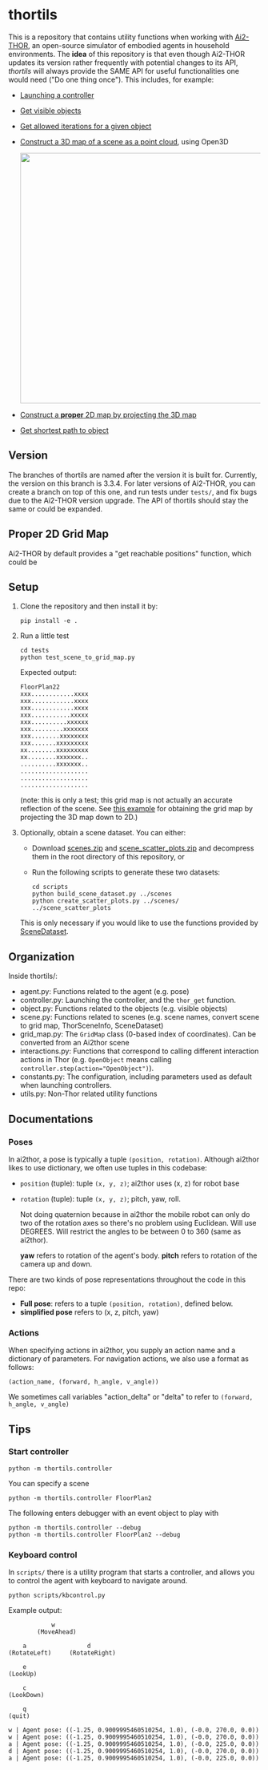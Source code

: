 # thortils
This is a repository that contains utility functions when working with [Ai2-THOR](https://ai2thor.allenai.org/), an open-source simulator of embodied
agents in household environments. The **idea** of this repository is that even though Ai2-THOR updates its version rather
frequently with potential changes to its API, _thortils_ will always provide the SAME API for useful
functionalities one would need ("Do one thing once"). This includes, for example:

- [Launching a controller](https://github.com/zkytony/thortils/blob/v3.3.4/thortils/controller.py#L44)
- [Get visible objects](https://github.com/zkytony/thortils/blob/v3.3.4/thortils/object.py#L68)
- [Get allowed iterations for a given object](https://github.com/zkytony/thortils/blob/v3.3.4/thortils/object.py#L91)
- [Construct a 3D map of a scene as a point cloud](https://github.com/zkytony/thortils/blob/v3.3.4/tests/test_map3d.py#L10), using Open3D

   <img src="https://user-images.githubusercontent.com/7720184/167218713-33243dc8-3e57-45e5-8264-2192377f6654.png" width="500px">


- [Construct a **proper** 2D map by projecting the 3D map](https://github.com/zkytony/thortils/blob/v3.3.4/thortils/scene.py#L143)
- [Get shortest path to object](https://github.com/zkytony/thortils/blob/v3.3.4/thortils/scene.py#L143)


## Version
The branches of thortils are named after the version it is built for. Currently, the version on this branch is 3.3.4. For later versions of Ai2-THOR, 
you can create a branch on top of this one, and run tests under `tests/`, and fix bugs due to the Ai2-THOR version upgrade. The API of thortils 
should stay the same or could be expanded.

## Proper 2D Grid Map

   Ai2-THOR by default provides a "get reachable positions" function, which could be 

## Setup

1. Clone the repository and then install it by:
   ```
   pip install -e .
   ```

     
2. Run a little test

   ```
   cd tests
   python test_scene_to_grid_map.py
   ```
   Expected output:
   ```
   FloorPlan22
   xxx............xxxx
   xxx............xxxx
   xxx............xxxx
   xxx...........xxxxx
   xxx..........xxxxxx
   xxx.........xxxxxxx
   xxx........xxxxxxxx
   xxx.......xxxxxxxxx
   xx........xxxxxxxxx
   xx........xxxxxxx..
   ..........xxxxxxx..
   ...................
   ...................
   ...................
   ```
    (note: this is only a test; this grid map is not actually an accurate reflection of the scene. See [this example](https://github.com/zkytony/thortils/blob/v3.3.4/tests/test_project_object_detection_gridmap.py#L34) for obtaining the grid map by projecting the 3D map down to 2D.)
    
3. Optionally, obtain a scene dataset. You can either:

   - Download [scenes.zip](https://drive.google.com/file/d/1WcIfUusWBfrGeDw-tVQqlcdnQiRKQyE4/view?usp=sharing)
     and [scene_scatter_plots.zip](https://drive.google.com/file/d/1d3PRWkqjH6YaBvw39MFWtmUB722-DYIQ/view?usp=sharing)
     and decompress them in the root directory of this repository, or

   - Run the following scripts to generate these two datasets:
     ```
     cd scripts
     python build_scene_dataset.py ../scenes
     python create_scatter_plots.py ../scenes/ ../scene_scatter_plots
     ```
    
   This is only necessary if you would like to use the functions provided by [SceneDataset](https://github.com/zkytony/thortils/blob/v3.3.4/thortils/scene.py#L280).
   

## Organization

Inside thortils/:

* agent.py:  Functions related to the agent (e.g. pose)
* controller.py: Launching the controller, and the `thor_get` function.
* object.py: Functions related to the objects (e.g. visible objects)
* scene.py: Functions related to scenes (e.g. scene names, convert scene to grid map, ThorSceneInfo, SceneDataset)
* grid_map.py: The `GridMap` class (0-based index of coordinates). Can be converted from an Ai2thor scene
* interactions.py: Functions that correspond to calling different interaction actions in Thor (e.g. `OpenObject` means calling `controller.step(action="OpenObject")`).
* constants.py: The configuration, including parameters used as default when launching controllers.
* utils.py: Non-Thor related utility functions


## Documentations

### Poses

In ai2thor, a pose is typically a tuple `(position, rotation)`.
Although ai2thor likes to use dictionary, we often use tuples in this codebase:

* `position` (tuple): tuple `(x, y, z)`; ai2thor uses (x, z) for robot base
* `rotation` (tuple): tuple `(x, y, z)`; pitch, yaw, roll.

   Not doing quaternion because in ai2thor the mobile robot
   can only do two of the rotation axes so there's no problem using
   Euclidean.  Will use DEGREES. Will restrict the angles to be
   between 0 to 360 (same as ai2thor).

   **yaw** refers to rotation of the agent's body.
   **pitch** refers to rotation of the camera up and down.

There are two kinds of pose representations throughout the code in this repo:

* **Full pose**: refers to a tuple `(position, rotation)`, defined below.
* **simplified pose** refers to (x, z, pitch, yaw)

### Actions

When specifying actions in ai2thor, you supply an action name and a dictionary
of parameters. For navigation actions, we also use a format as follows:
```
(action_name, (forward, h_angle, v_angle))
```
We sometimes call variables "action\_delta" or "delta" to refer to `(forward, h_angle, v_angle)`


## Tips

### Start controller
```
python -m thortils.controller
```
You can specify a scene
```
python -m thortils.controller FloorPlan2
```
The following enters debugger with an event object to play with
```
python -m thortils.controller --debug
python -m thortils.controller FloorPlan2 --debug
```


### Keyboard control
In `scripts/` there is a utility program that starts a controller,
and allows you to control the agent with keyboard to navigate around.

```
python scripts/kbcontrol.py
```

Example output:
```
            w
        (MoveAhead)

    a                 d
(RotateLeft)     (RotateRight)

    e
(LookUp)

    c
(LookDown)

    q
(quit)

w | Agent pose: ((-1.25, 0.9009995460510254, 1.0), (-0.0, 270.0, 0.0))
w | Agent pose: ((-1.25, 0.9009995460510254, 1.0), (-0.0, 270.0, 0.0))
a | Agent pose: ((-1.25, 0.9009995460510254, 1.0), (-0.0, 225.0, 0.0))
d | Agent pose: ((-1.25, 0.9009995460510254, 1.0), (-0.0, 270.0, 0.0))
a | Agent pose: ((-1.25, 0.9009995460510254, 1.0), (-0.0, 225.0, 0.0))
```
